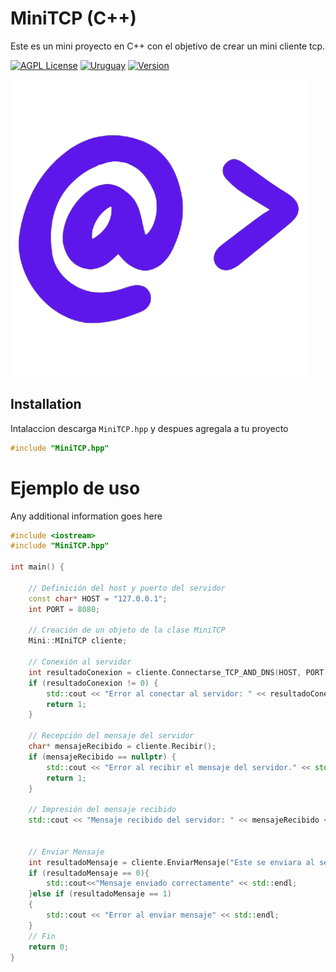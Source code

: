 # MiniTCP (C++)

Este es un mini proyecto en C++ con el objetivo de crear un mini cliente tcp.

[![AGPL License](https://img.shields.io/badge/C++-Solutions-blue.svg?style=flat&logo=c%2B%2B)](http://www.gnu.org/licenses/agpl-3.0)
[![Uruguay](https://img.shields.io/badge/country-Uruguay-green.svg)](https://en.wikipedia.org/wiki/Uruguay)
[![Version](https://img.shields.io/badge/version-2.0.1-orange.svg)](https://github.com/tu-repositorio)

![Logo](https://raw.githubusercontent.com/BAA4TS/BAA4TS.github.io/main/src/icono.png)

## Installation

Intalaccion descarga `MiniTCP.hpp` y despues agregala a tu proyecto

```C++
#include "MiniTCP.hpp"
```

# Ejemplo de uso

Any additional information goes here

```c++
#include <iostream>
#include "MiniTCP.hpp"

int main() {

    // Definición del host y puerto del servidor
    const char* HOST = "127.0.0.1";
    int PORT = 8080;

    // Creación de un objeto de la clase MiniTCP
    Mini::MIniTCP cliente;

    // Conexión al servidor
    int resultadoConexion = cliente.Connectarse_TCP_AND_DNS(HOST, PORT, 10);
    if (resultadoConexion != 0) {
        std::cout << "Error al conectar al servidor: " << resultadoConexion << std::endl;
        return 1;
    }

    // Recepción del mensaje del servidor
    char* mensajeRecibido = cliente.Recibir();
    if (mensajeRecibido == nullptr) {
        std::cout << "Error al recibir el mensaje del servidor." << std::endl;
        return 1;
    }

    // Impresión del mensaje recibido
    std::cout << "Mensaje recibido del servidor: " << mensajeRecibido << std::endl;


    // Enviar Mensaje
    int resultadoMensaje = cliente.EnviarMensaje("Este se enviara al servidor . . .");
    if (resultadoMensaje == 0){
        std::cout<<"Mensaje enviado correctamente" << std::endl;
    }else if (resultadoMensaje == 1)
    {
        std::cout << "Error al enviar mensaje" << std::endl;
    }
    // Fin
    return 0;
}
```

